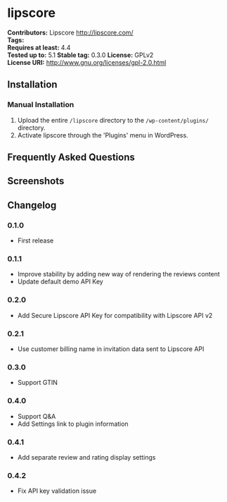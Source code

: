 # lipscore #
**Contributors:**      Lipscore http://lipscore.com/  
**Tags:**  
**Requires at least:** 4.4  
**Tested up to:**      5.1
**Stable tag:**        0.3.0
**License:**           GPLv2  
**License URI:**       http://www.gnu.org/licenses/gpl-2.0.html  

## Installation ##

### Manual Installation ###

1. Upload the entire `/lipscore` directory to the `/wp-content/plugins/` directory.
2. Activate lipscore through the 'Plugins' menu in WordPress.

## Frequently Asked Questions ##

## Screenshots ##

## Changelog ##

### 0.1.0 ###
* First release

### 0.1.1 ###
* Improve stability by adding new way of rendering the reviews content
* Update default demo API Key

### 0.2.0 ###
* Add Secure Lipscore API Key for compatibility with Lipscore API v2

### 0.2.1 ###
* Use customer billing name in invitation data sent to Lipscore API

### 0.3.0 ###
* Support GTIN

### 0.4.0 ###
* Support Q&A
* Add Settings link to plugin information

### 0.4.1 ###
* Add separate review and rating display settings

### 0.4.2 ###
* Fix API key validation issue
